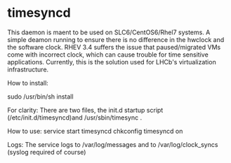 # timesyncd

This daemon is maent to be used on SLC6/CentOS6/Rhel7 systems.
A simple deamon running to ensure there is no difference in the hwclock and the
software clock.
RHEV 3.4 suffers the issue that paused/migrated VMs come with incorrect clock,
which can cause trouble for time sensitive applications.
Currently, this is the solution used for LHCb's virtualization infrastructure.

How to install:

sudo /usr/bin/sh install

For clarity:
There are two files, the init.d startup script (/etc/init.d/timesyncd)and /usr/sbin/timesync .

How to use:
service start timesyncd
chkconfig timesyncd on

Logs:
The service logs to /var/log/messages and to /var/log/clock_syncs (syslog
required of course)

